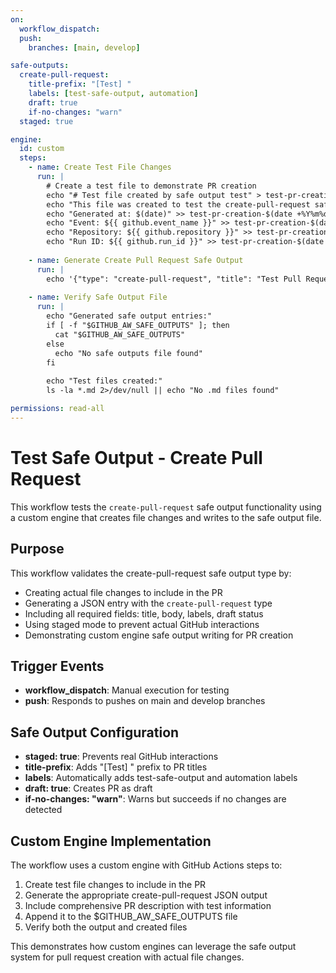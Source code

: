 ```yaml
---
on:
  workflow_dispatch:
  push:
    branches: [main, develop]

safe-outputs:
  create-pull-request:
    title-prefix: "[Test] "
    labels: [test-safe-output, automation]
    draft: true
    if-no-changes: "warn"
  staged: true

engine:
  id: custom
  steps:
    - name: Create Test File Changes
      run: |
        # Create a test file to demonstrate PR creation
        echo "# Test file created by safe output test" > test-pr-creation-$(date +%Y%m%d-%H%M%S).md
        echo "This file was created to test the create-pull-request safe output." >> test-pr-creation-$(date +%Y%m%d-%H%M%S).md
        echo "Generated at: $(date)" >> test-pr-creation-$(date +%Y%m%d-%H%M%S).md
        echo "Event: ${{ github.event_name }}" >> test-pr-creation-$(date +%Y%m%d-%H%M%S).md
        echo "Repository: ${{ github.repository }}" >> test-pr-creation-$(date +%Y%m%d-%H%M%S).md
        echo "Run ID: ${{ github.run_id }}" >> test-pr-creation-$(date +%Y%m%d-%H%M%S).md
        
    - name: Generate Create Pull Request Safe Output
      run: |
        echo '{"type": "create-pull-request", "title": "Test Pull Request - Safe Output Validation", "body": "# Test Pull Request - create-pull-request Safe Output\n\nThis pull request was automatically created by the test-safe-output-create-pull-request workflow to validate the create-pull-request safe output functionality.\n\n## Changes Made\n- Created test file with timestamp\n- Demonstrates custom engine file creation capabilities\n- Tests safe output PR creation functionality\n\n## Test Information\n- Safe Output Type: create-pull-request\n- Engine: Custom (GitHub Actions steps)\n- Workflow: test-safe-output-create-pull-request\n- Trigger Event: ${{ github.event_name }}\n- Run ID: ${{ github.run_id }}\n- Staged Mode: true\n\nThis PR should not create actual GitHub interactions due to staged mode.\n\n## Validation\n- ✅ File changes created\n- ✅ JSON output generated\n- ✅ Safe output functionality tested\n\nThis PR can be closed after verification of the safe output functionality.", "labels": ["test-safe-output", "automation"], "draft": true}' >> $GITHUB_AW_SAFE_OUTPUTS
        
    - name: Verify Safe Output File
      run: |
        echo "Generated safe output entries:"
        if [ -f "$GITHUB_AW_SAFE_OUTPUTS" ]; then
          cat "$GITHUB_AW_SAFE_OUTPUTS"
        else
          echo "No safe outputs file found"
        fi
        
        echo "Test files created:"
        ls -la *.md 2>/dev/null || echo "No .md files found"

permissions: read-all
---
```


# Test Safe Output - Create Pull Request

This workflow tests the `create-pull-request` safe output functionality using a custom engine that creates file changes and writes to the safe output file.

## Purpose

This workflow validates the create-pull-request safe output type by:
- Creating actual file changes to include in the PR
- Generating a JSON entry with the `create-pull-request` type
- Including all required fields: title, body, labels, draft status
- Using staged mode to prevent actual GitHub interactions
- Demonstrating custom engine safe output writing for PR creation

## Trigger Events

- **workflow_dispatch**: Manual execution for testing
- **push**: Responds to pushes on main and develop branches

## Safe Output Configuration

- **staged: true**: Prevents real GitHub interactions
- **title-prefix**: Adds "[Test] " prefix to PR titles
- **labels**: Automatically adds test-safe-output and automation labels
- **draft: true**: Creates PR as draft
- **if-no-changes: "warn"**: Warns but succeeds if no changes are detected

## Custom Engine Implementation

The workflow uses a custom engine with GitHub Actions steps to:
1. Create test file changes to include in the PR
2. Generate the appropriate create-pull-request JSON output
3. Include comprehensive PR description with test information
4. Append it to the $GITHUB_AW_SAFE_OUTPUTS file
5. Verify both the output and created files

This demonstrates how custom engines can leverage the safe output system for pull request creation with actual file changes.